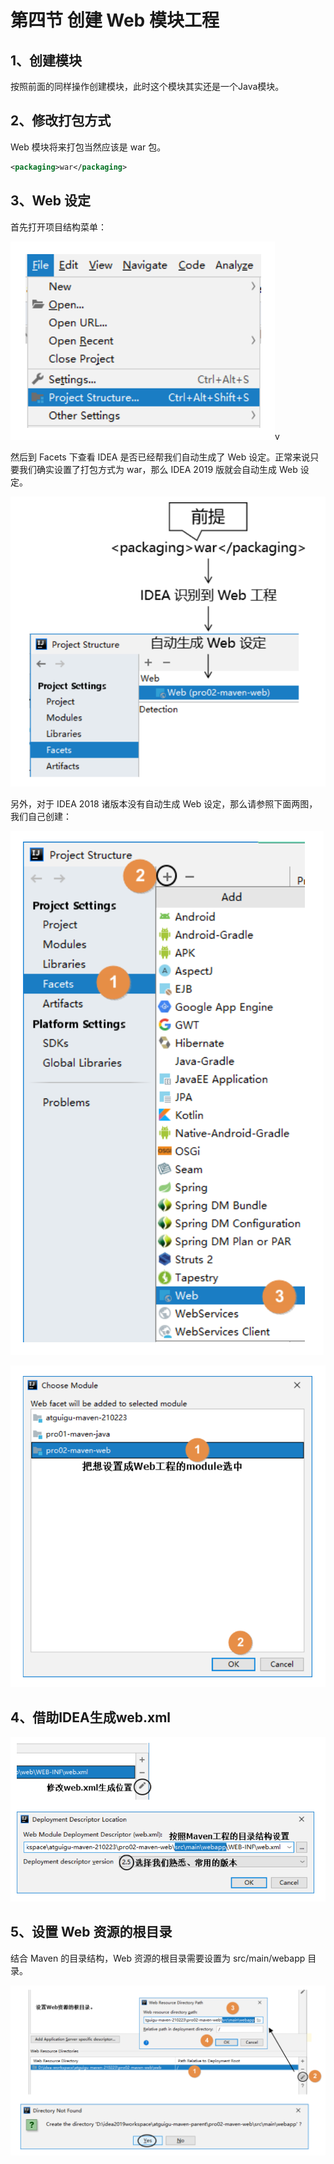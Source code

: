 # 第四节 创建 Web 模块工程

## 1、创建模块

按照前面的同样操作创建模块，此时这个模块其实还是一个Java模块。

## 2、修改打包方式

Web 模块将来打包当然应该是 war 包。

```xml
<packaging>war</packaging>
```

## 3、Web 设定

首先打开项目结构菜单：

![img_9.png](img_9.png)v

然后到 Facets 下查看 IDEA 是否已经帮我们自动生成了 Web 设定。正常来说只要我们确实设置了打包方式为 war，那么 IDEA 2019 版就会自动生成 Web 设定。

![img_10.png](img_10.png)

另外，对于 IDEA 2018 诸版本没有自动生成 Web 设定，那么请参照下面两图，我们自己创建：

![img_11.png](img_11.png)

![img_12.png](img_12.png)

## 4、借助IDEA生成web.xml

![img_13.png](img_13.png)

## 5、设置 Web 资源的根目录

结合 Maven 的目录结构，Web 资源的根目录需要设置为 src/main/webapp 目录。

![img_14.png](img_14.png)